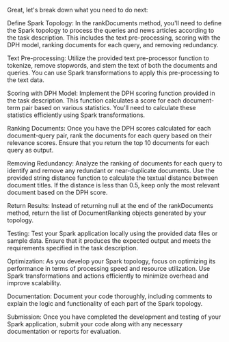 
Great, let's break down what you need to do next:

Define Spark Topology: In the rankDocuments method, you'll need to define the Spark topology to process the queries and news articles according to the task description. This includes the text pre-processing, scoring with the DPH model, ranking documents for each query, and removing redundancy.

Text Pre-processing: Utilize the provided text pre-processor function to tokenize, remove stopwords, and stem the text of both the documents and queries. You can use Spark transformations to apply this pre-processing to the text data.

Scoring with DPH Model: Implement the DPH scoring function provided in the task description. This function calculates a score for each document-term pair based on various statistics. You'll need to calculate these statistics efficiently using Spark transformations.

Ranking Documents: Once you have the DPH scores calculated for each document-query pair, rank the documents for each query based on their relevance scores. Ensure that you return the top 10 documents for each query as output.

Removing Redundancy: Analyze the ranking of documents for each query to identify and remove any redundant or near-duplicate documents. Use the provided string distance function to calculate the textual distance between document titles. If the distance is less than 0.5, keep only the most relevant document based on the DPH score.

Return Results: Instead of returning null at the end of the rankDocuments method, return the list of DocumentRanking objects generated by your topology.

Testing: Test your Spark application locally using the provided data files or sample data. Ensure that it produces the expected output and meets the requirements specified in the task description.

Optimization: As you develop your Spark topology, focus on optimizing its performance in terms of processing speed and resource utilization. Use Spark transformations and actions efficiently to minimize overhead and improve scalability.

Documentation: Document your code thoroughly, including comments to explain the logic and functionality of each part of the Spark topology.

Submission: Once you have completed the development and testing of your Spark application, submit your code along with any necessary documentation or reports for evaluation.
